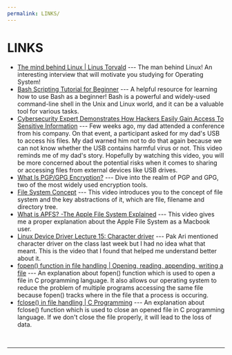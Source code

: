 ```yaml
---
permalink: LINKS/
---
```


# LINKS

* [The mind behind Linux | Linus Torvald](https://youtu.be/o8NPllzkFhE?si=LFS2qQDOsI4H1Po1) --- 
The man behind Linux! An interesting interview that will motivate you studying for Operating System!
* [Bash Scripting Tutorial for Beginner](https://youtu.be/tK9Oc6AEnR4?si=PgCeVxj2v0PJ4KMx) --- A helpful resource for learning how to use Bash as a beginner!
  Bash is a powerful and widely-used command-line shell in the Unix and Linux world, and it can be a valuable tool for various tasks.
* [Cybersecurity Expert Demonstrates How Hackers Easily Gain Access To Sensitive Information](https://youtu.be/aP8yrkkLWlM?si=0P1K3wKFYE6--uCq) --- Few weeks ago, my dad attended a conference from his company. On that event, a participant asked for my dad's USB to access his files. My dad warned him not to do that again because we can not know whether the USB contains harmful virus or not. This video reminds me of my dad's story. Hopefully by watching this video, you will be more concerned about the potential risks when it comes to sharing or accessing files from external devices like USB drives.
* [What Is PGP/GPG Encryption?](https://youtu.be/1-MPcUHhXoc?si=-hkoh03F45Jjy11M) --- Dive into the realm of PGP and GPG, two of the most widely used encryption tools.
* [File System Concept](https://youtu.be/mzUyMy7Ihk0?si=usXwDf_yw9bi6RvP) --- This video introduces you to the concept of file system and the key abstractions of it, which are file, filename and directory tree.
* [What is APFS? -The Apple File System Explained](https://youtu.be/9I7fg930Deg?si=-bZaBi2hq5Pg6u9L) --- This video gives me a proper explanation about the Apple File System as a Macbook user.
* [Linux Device Driver Lecture 15: Character driver](https://youtu.be/R5qSTZA0PuY?si=lZT6f-kWmK4uUgfl) --- Pak Ari mentioned character driver on the class last week but I had no idea what that meant. This is the video that I found that helped me understand better about it.
* [fopen() function in file handling | Opening, reading, appending, writing a file](https://youtu.be/2hGwxTffyKg?si=GO5s4Occ322JXkqH) --- An explanation about fopen() function which is used to open a file in C programming language. It also allows our operating system to reduce the problem of multiple programs accessing the same file because fopen() tracks where in the file that a process is occuring.
* [fclose() in file handling | C Programming](https://youtu.be/ff1stAEVUN8?si=0BXrNIAZpglO0e-b) --- An explanation about fclose() function which is used to close an opened file in C programming language. If we don't close the file properly, it will lead to the loss of data.
<br>
<hr>
